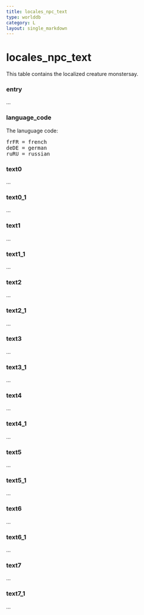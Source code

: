 ```yaml
---
title: locales_npc_text
type: worlddb
category: L
layout: single_markdown
---
```


# locales_npc_text
This table contains the localized creature monstersay. 

### entry

...

### language_code

The lanuguage code:

<pre>
frFR = french
deDE = german
ruRU = russian
</pre>

### text0

...

### text0_1

...

### text1

...

### text1_1

...

### text2

...

### text2_1

...

### text3

...

### text3_1

...

### text4

...

### text4_1

...

### text5

...

### text5_1

...

### text6

...

### text6_1

...

### text7

...

### text7_1

...